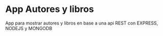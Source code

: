 # App Autores y libros

App para mostrar autores y libros en base a una api REST con EXPRESS, NODEJS y MONGODB
